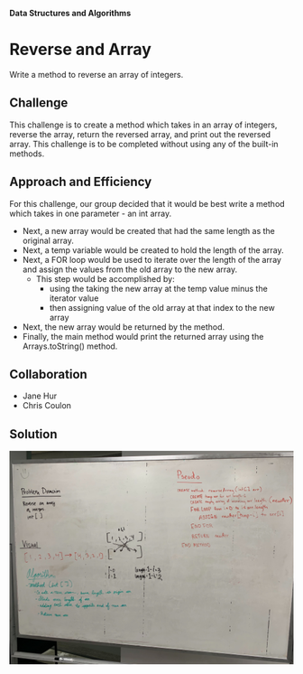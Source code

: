 **Data Structures and Algorithms**

# Reverse and Array
Write a method to reverse an array of integers.

## Challenge
This challenge is to create a method which takes in an array of integers,
reverse the array, return the reversed array, and print out the reversed
array. This challenge is to be completed without using any of the built-in
methods.

## Approach and Efficiency
For this challenge, our group decided that it would be best write a method
which takes in one parameter - an int array. 
* Next, a new array would be created that had the same length as the original array.
* Next, a temp variable would be created to hold the length of the array. 
* Next, a FOR loop would be used to iterate over the length of the array and assign the values from the old array to the new array. 
  * This step would be accomplished by:
    * using the taking the new array at the temp value minus the iterator value
    * then assigning value of the old array at that index to the new array
* Next, the new array would be returned by the method.
* Finally, the main method would print the returned array using the Arrays.toString() method.

## Collaboration
* Jane Hur
* Chris Coulon

## Solution
![Reverse an Array](code401challenges/assets/reverse-an-array.jpg)
